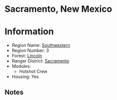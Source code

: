 
Sacramento, New Mexico
======================
  
# Information  
* Region Name: [Southwestern]()  
* Region Number: 3  
* Forest: [Lincoln](https://www.fs.usda.gov/lincoln)  
* Ranger District: [Sacramento]()  
* Modules:  
  - Hotshot Crew  
* Housing: Yes  
  
## Notes

